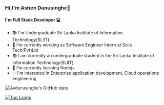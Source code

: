 ### Hi,I'm Ashen Dunusinghe👋

#### I'm Full Stack Developer 💻

<!--**Avdunusinghe/Avdunusinghe** is a ✨ _special_ ✨ repository because its `README.md` (this file) appears on your GitHub profile.-->

<!--Here are some ideas to get you started:-->
- 📚 I'm  Undergraduate Sri Lanka Institute of Information Technology(SLIIT)
- 🔭 I’m currently working as Software Engineer Intern at Solis Tech(Pvt)Ltd
- 📚 I am currently an undergraduate student in the Sri Lanka Institute of Information Technology(SLIIT)
- 🌱 I’m currently learning Nodejs
- ✨ I'm interested in  Enterprise application development, Cloud operations engineering
<!--- 👯 I’m looking to collaborate on ...
- 🤔 I’m looking for help with ...
- 💬 Ask me about ...
- 📫 How to reach me: ...
- 😄 Pronouns: ...
- ⚡ Fun fact: ...
-->
![Avdunusinghe's GitHub stats](https://github-readme-stats.vercel.app/api?username=Avdunusinghe&show_icons=true&theme=dark)


[![Top Langs](https://github-readme-stats.vercel.app/api/top-langs/?username=Avdunusinghe&layout=compact)](https://github.com/Avdunusinghe/github-readme-stats)
